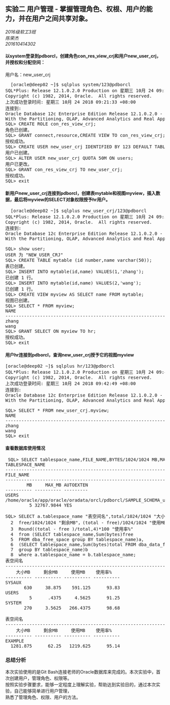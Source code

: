 ## 实验二 用户管理 - 掌握管理角色、权根、用户的能力，并在用户之间共享对象。
 *2016级软工3班*  
 *陈荣杰*  
 *201610414302*    
#### 以system登录到pdborcl，创建角色con_res_view_crj和用户new_user_crj，并授权和分配空间：  
用户名：new_user_crj
<pre>
  [oracle@deep02 ~]$ sqlplus system/123@pdborcl
SQL*Plus: Release 12.1.0.2.0 Production on 星期三 10月 24 09:22:10 2018
Copyright (c) 1982, 2014, Oracle.  All rights reserved.
上次成功登录时间: 星期三 10月 24 2018 09:21:33 +08:00
连接到:
Oracle Database 12c Enterprise Edition Release 12.1.0.2.0 - 64bit Production
With the Partitioning, OLAP, Advanced Analytics and Real Application Testing options
SQL> CREATE ROLE con_res_view_crj;
角色已创建。
SQL> GRANT connect,resource,CREATE VIEW TO con_res_view_crj;
授权成功。
SQL> CREATE USER new_user_crj IDENTIFIED BY 123 DEFAULT TABLESPACE users TEMPORARY TABLESPACE temp;
用户已创建。
SQL> ALTER USER new_user_crj QUOTA 50M ON users;
用户已更改。
SQL> GRANT con_res_view_crj TO new_user_crj;
授权成功。
SQL> exit
</pre>    

#### 新用户new_user_crj连接到pdborcl，创建表mytable和视图myview，插入数据，最后将myview的SELECT对象权限授予hr用户。
<pre>
  [oracle@deep02 ~]$ sqlplus new_user_crj/123@pdborcl
SQL*Plus: Release 12.1.0.2.0 Production on 星期三 10月 24 09:34:00 2018
Copyright (c) 1982, 2014, Oracle.  All rights reserved.
连接到:
Oracle Database 12c Enterprise Edition Release 12.1.0.2.0 - 64bit Production
With the Partitioning, OLAP, Advanced Analytics and Real Application Testing options

SQL> show user;
USER 为 "NEW_USER_CRJ"
SQL> CREATE TABLE mytable (id number,name varchar(50));
表已创建。
SQL> INSERT INTO mytable(id,name) VALUES(1,'zhang');
已创建 1 行。
SQL> INSERT INTO mytable(id,name) VALUES(2,'wang');
已创建 1 行。
SQL> CREATE VIEW myview AS SELECT name FROM mytable;
视图已创建。
SQL> SELECT * FROM myview;
NAME
--------------------------------------------------------------------------------
zhang
wang
SQL> GRANT SELECT ON myview TO hr;
授权成功。
SQL> exit
</pre>  

#### 用户hr连接到pdborcl，查询new_user_crj授予它的视图myview
<pre>
[oracle@deep02 ~]$ sqlplus hr/123@pdborcl
SQL*Plus: Release 12.1.0.2.0 Production on 星期三 10月 24 09:43:18 2018
Copyright (c) 1982, 2014, Oracle.  All rights reserved.
上次成功登录时间: 星期三 10月 24 2018 09:42:49 +08:00
连接到:
Oracle Database 12c Enterprise Edition Release 12.1.0.2.0 - 64bit Production
With the Partitioning, OLAP, Advanced Analytics and Real Application Testing options

SQL> SELECT * FROM new_user_crj.myview;
NAME
--------------------------------------------------------------------------------
zhang
wang
SQL> exit
</pre>  
#### 查看数据库使用情况  
<pre>
 SQL> SELECT tablespace_name,FILE_NAME,BYTES/1024/1024 MB,MAXBYTES/1024/1024 MAX_MB,autoextensible FROM dba_data_files WHERE tablespace_name='USERS';
TABLESPACE_NAME
--------------------------------------------------------------------------------
FILE_NAME
--------------------------------------------------------------------------------
        MB     MAX_MB AUTOEXTEN
---------- ---------- ---------
USERS
/home/oracle/app/oracle/oradata/orcl/pdborcl/SAMPLE_SCHEMA_users01.dbf
         5 32767.9844 YES

SQL> SELECT a.tablespace_name "表空间名",total/1024/1024 "大小MB",
  2  free/1024/1024 "剩余MB"，(total - free)/1024/1024 "使用MB"，
  3  Round((total - free )/total,4)*100 "使用率%"
  4  from (SELECT tablespace_name,Sum(bytes)free
  5  FROM dba_free_space group BY tablespace_name)a,
  6  (SELECT tablespace_name,Sum(bytes)total FROM dba_data_files
  7  group BY tablespace_name)b
  8  where a.tablespace_name = b.tablespace_name;
表空间名
--------------------------------------------------------------------------------
    大小MB     剩余MB     使用MB    使用率%
---------- ---------- ---------- ----------
SYSAUX
       630     38.875    591.125      93.83
USERS
         5      .4375     4.5625      91.25
SYSTEM
       270     3.5625   266.4375      98.68

表空间名
--------------------------------------------------------------------------------
    大小MB     剩余MB     使用MB    使用率%
---------- ---------- ---------- ----------
EXAMPLE
  1281.875      62.25   1219.625      95.14
</pre>
### 总结分析  
本次实验使用的是Git Bash连接老师的Oracle数据库来完成的。本次实验中，首次创建用户，管理角色、权限等。  
按照实验步骤要求，能够一定程度上理解实验，帮助达到实验目的，通过本次实验，自己能够简单进行用户管理，  
熟悉了管理角色、权限、用户的方法。
